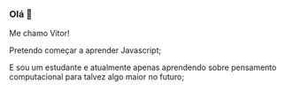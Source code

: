 ### Olá 👋

Me chamo Vitor!

Pretendo começar a aprender Javascript;

E sou um estudante e atualmente apenas aprendendo sobre pensamento computacional para talvez algo maior no futuro;
